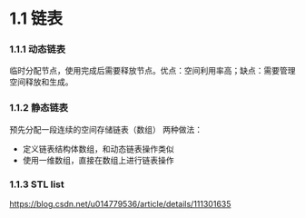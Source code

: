 # 1.1 链表
### 1.1.1 动态链表
临时分配节点，使用完成后需要释放节点。优点：空间利用率高；缺点：需要管理空间释放和生成。

### 1.1.2 静态链表
预先分配一段连续的空间存储链表（数组）
两种做法：
- 定义链表结构体数组，和动态链表操作类似
- 使用一维数组，直接在数组上进行链表操作

### 1.1.3 STL list
https://blog.csdn.net/u014779536/article/details/111301635